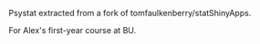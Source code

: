 Psystat extracted from a fork of tomfaulkenberry/statShinyApps.

For Alex's first-year course at BU.
